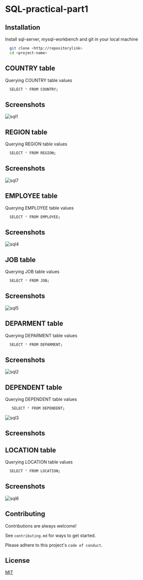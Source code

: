 # SQL-practical-part1

## Installation

Install sql-server, mysql-workbench and git in your local machine

```bash
  git clone <http://repositorylink>
  cd <project-name>
```
    
## COUNTRY table

Querying COUNTRY table values

```bash
  SELECT * FROM COUNTRY;
```
## Screenshots

![sql1](https://user-images.githubusercontent.com/82339780/186585073-5700957e-5c5a-4ca5-b958-d5e8a8075009.png)

## REGION table

Querying REGION table values

```bash
  SELECT * FROM REGION;
```
## Screenshots
![sql7](https://user-images.githubusercontent.com/82339780/186585228-9120faed-aac2-47b2-a570-c0f9c0710cbb.png)


## EMPLOYEE table

Querying EMPLOYEE table values

```bash
  SELECT * FROM EMPLOYEE;
```
## Screenshots
![sql4](https://user-images.githubusercontent.com/82339780/186585119-3df89af6-2e25-4994-892a-ed1c52e54aca.png)


## JOB table

Querying JOB table values

```bash
  SELECT * FROM JOB;
```
## Screenshots
![sql5](https://user-images.githubusercontent.com/82339780/186585128-d1037eb7-10ef-4dfc-8710-4f3545cb2032.png)


## DEPARMENT table

Querying DEPARMENT table values

```bash
  SELECT * FROM DEPARMENT;
```
## Screenshots
![sql2](https://user-images.githubusercontent.com/82339780/186585094-66d23935-3529-4d78-a476-5807444877d2.png)


## DEPENDENT table

Querying DEPENDENT table values

```bash
   SELECT * FROM DEPENDENT;
```
![sql3](https://user-images.githubusercontent.com/82339780/186585104-3d282d24-d30f-423b-adc0-1405e3c8cd08.png)


## Screenshots
## LOCATION table

Querying LOCATION table values

```bash
  SELECT * FROM LOCATION;
```

## Screenshots

![sql6](https://user-images.githubusercontent.com/82339780/186585134-416e7f99-20a7-40da-aae1-d489f1d5e064.png)
## Contributing

Contributions are always welcome!

See `contributing.md` for ways to get started.

Please adhere to this project's `code of conduct`.


## License

[MIT](https://choosealicense.com/licenses/mit/)


